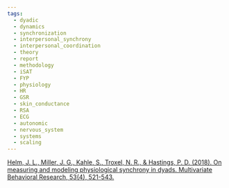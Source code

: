 ```yaml
---
tags:
  - dyadic
  - dynamics
  - synchronization
  - interpersonal_synchrony
  - interpersonal_coordination
  - theory
  - report
  - methodology
  - iSAT
  - FYP
  - physiology
  - HR
  - GSR
  - skin_conductance
  - RSA
  - ECG
  - autonomic
  - nervous_system
  - systems
  - scaling
---
```


[Helm, J. L., Miller, J. G., Kahle, S., Troxel, N. R., & Hastings, P. D. (2018). On measuring and modeling physiological synchrony in dyads. Multivariate Behavioral Research, 53(4), 521-543.](https://www.tandfonline.com/doi/pdf/10.1080/00273171.2018.1459292?casa_token=mluFrTSdq4gAAAAA:nwfgZ_z2R00lYV_A-VXLjcHUQoyLedX7N7XEYXgdR3x-xvm690iSQ-2lUmzi5AQm8LQR8r3VoHjw)